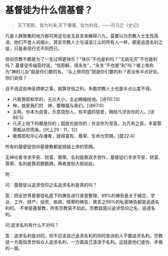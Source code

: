 # 基督徒为什么信基督？

> 天下熙熙，皆为利来;天下壤壤，皆为利往。——司马迁《史记》

凡是人群聚集的地方都可用这句金玉良言来解释八九。莫要以为宗教人士生性高洁，他们不食人间烟火，其实宗教人士与滚滚江尘的所有人一样，都是追逐名利之徒，只是表现行式不同而已。

信仰宗教不都是为了一生过得更快乐？“快乐”不也是利吗？“无病无灾”不也是利吗？
基督徒传福音时说，“信耶稣，得永生”，“永生”不也是“利”吗？被上帝称为“神的儿女”就是你们要的名，“与上帝同在”就是你们要的利？若没有半点好处，你们会信？

且不说这些神圣缥缈之事，就算世俗之利，多数宗教人士也是半点让度不得。

- 凡敬畏耶和华的，无论大小，主必赐福给他。[诗115:13]
- 神，就是我们的　神，要赐福与我们。[诗67:6]
- 主啊，你本为良善，乐意饶恕人，有丰盛的慈爱，赐给凡求告你的人。[诗86:5]
- 凡天上地下的都是你的；国度也是你的；并且你为至高，为万有之首。丰富尊荣都从你而来。[代上29：11，12]
- 敬畏耶和华心存谦卑，就得富有、尊荣、生命为赏赐。[箴22:4]

所有的基督徒信仰基督教都是觊觎上帝的赏赐。

无神论者寻求平安、财富、尊荣、名利是靠双手劳作，基督徒们寻求平安、财富、尊荣、名利是靠双膝跪拜。两者差别大抵如此。

附：

问：基督徒以追求信仰之名追求名利是真的吗？

答：把全世界基督徒私底下的祷告进行录音整理，99%的祷告是关于婚恋、学业、工作、财产、投资、疾病、赎罪的祷告，换言之99%的私密祷告都是追逐名利的。
不单是基督教，所有宗教莫不如此。宗教就是以追求信仰之名，追逐名利。


问:追求名利有什么不对吗？

答：追求名利是对的。但不应该自己追求名利的同时告诉别人不要追求名利。宗教徒一方面指责世俗众人追求名利，一方面自己汲汲于名利。这就是他们虚伪、矛盾的一面。